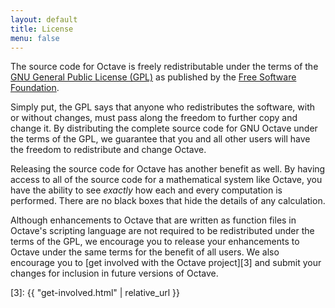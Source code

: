 ```yaml
---
layout: default
title: License
menu: false
---
```


The source code for Octave is freely redistributable under the
terms of the [GNU General Public License (GPL)][1] as published by
the [Free Software Foundation][2].

Simply put, the GPL says that anyone who redistributes the
software, with or without changes, must pass along the freedom to
further copy and change it.  By distributing the complete source
code for GNU Octave under the terms of the GPL, we guarantee that
you and all other users will have the freedom to redistribute and
change Octave.

Releasing the source code for Octave has another benefit as well.
By having access to all of the source code for a mathematical
system like Octave, you have the ability to see *exactly*
how each and every computation is performed.  There are no black
boxes that hide the details of any calculation.

Although enhancements to Octave that are written as function files
in Octave's scripting language are not required to be
redistributed under the terms of the GPL, we encourage you to
release your enhancements to Octave under the same terms for the
benefit of all users.  We also encourage you to
[get involved with the Octave project][3] and submit your changes
for inclusion in future versions of Octave.

[1]: https://www.gnu.org/copyleft/gpl.html
[2]: https://www.fsf.org/
[3]: {{ "get-involved.html" | relative_url }}
